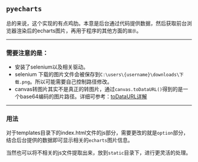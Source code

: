 ## `pyecharts`

总的来说，这个实现的有点鸡肋。本意是后台通过代码提供数据，然后获取前台浏览器渲染后的echarts图片，再用于程序的其他方面的`展示`。

---

### 需要注意的是：

- 安装了selenium以及相关驱动。
- selenium 下载的图片文件会被保存到`C:\users\{username}\downloads\下载.png`。所以可能需要自己控制路径修改。
- canvas转图片其实不是真正的转图片，通过`canvas.toDataURL()`得到的是一个base64编码的图片路径。详细可参考：[toDataURL详解](http://aiyouu.net/data-uris-explained/)

---

### 用法

对于templates目录下的index.html文件的js部分，需要更改的就是`option`部分，结合后台提供的数据即可显示相关的`echarts`图片信息。

当然也可以将不相关的js文件提取出来，放到`static`目录下，进行更灵活的处理。

